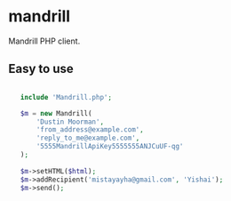 mandrill
========

Mandrill PHP client.

## Easy to use
```php

   include 'Mandrill.php';

   $m = new Mandrill(
       'Dustin Moorman',
       'from_address@example.com', 
       'reply_to_me@example.com', 
       '5555MandrillApiKey5555555ANJCuUF-qg'
   );
 
   $m->setHTML($html);
   $m->addRecipient('mistayayha@gmail.com', 'Yishai');
   $m->send();
```
